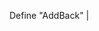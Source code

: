 
<html>
<head>
<style>

body{
  background: #000;
  padding-top: 10px;
} 

p{
  color: lime; 
  font-family: "Courier";
  font-size: 20px;
  margin: 10px 0 0 10px;
  white-space: nowrap;
  overflow: hidden;
  width: 30em;
  animation: type 4s steps(60, end); 
}

p:nth-child(2){
  animation: type2 8s steps(60, end);
}

p a{
  color: lime;
  text-decoration: none;
}

span{
  animation: blink 1s infinite;
}

@keyframes type{ 
  from { width: 0; } 
} 

@keyframes type2{
  0%{width: 0;}
  50%{width: 0;}
  100%{ width: 100; } 
} 

@keyframes blink{
  to{opacity: .0;}
}

::selection{
  background: black;
}
</style>

<body>

<p>Define "AddBack" 
<span>|</span></p> 

</body>
